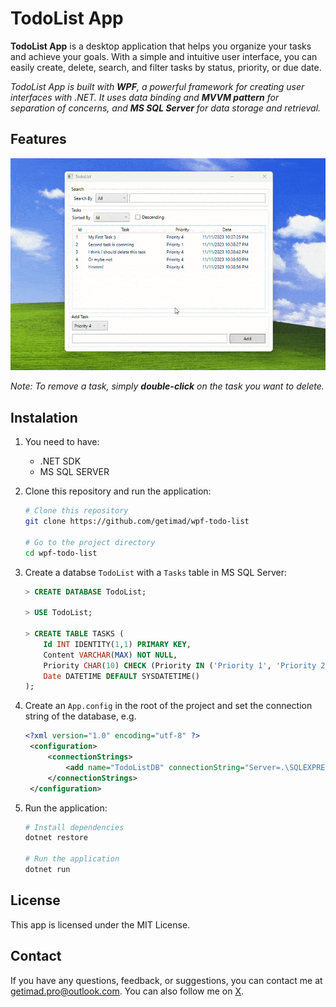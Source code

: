 # TodoList App

**TodoList App** is a desktop application that helps you organize your tasks and achieve your goals. With a simple and intuitive user interface, you can easily create, delete, search, and filter tasks by status, priority, or due date.

*TodoList App is built with **WPF**, a powerful framework for creating user interfaces with .NET. It uses data binding and **MVVM pattern** for separation of concerns, and **MS SQL Server** for data storage and retrieval.*

## Features

<picture>
  <img alt="A screenshot of the main window" src="https://github.com/getimad/wpf-todo-list/blob/main/Assets/Screenshots/TodoList-GIF.gif?raw=true">
</picture>

*Note: To remove a task, simply **double-click** on the task you want to delete.*

## Instalation

1. You need to have:
	- .NET SDK
	- MS SQL SERVER

2. Clone this repository and run the application:
	```bash
	# Clone this repository
	git clone https://github.com/getimad/wpf-todo-list

	# Go to the project directory
	cd wpf-todo-list
	```
 
3. Create a databse `TodoList` with a `Tasks` table in MS SQL Server:
	```SQL
	> CREATE DATABASE TodoList;

	> USE TodoList;

	> CREATE TABLE TASKS (
		Id INT IDENTITY(1,1) PRIMARY KEY,
		Content VARCHAR(MAX) NOT NULL,
		Priority CHAR(10) CHECK (Priority IN ('Priority 1', 'Priority 2', 'Priority 3', 'Priority 4')) NOT NULL,
		Date DATETIME DEFAULT SYSDATETIME()
	);
	```

4. Create an `App.config` in the root of the project and set the connection string of the database, e.g.
   ```XML
   <?xml version="1.0" encoding="utf-8" ?>
    <configuration>
    	<connectionStrings>
    		<add name="TodoListDB" connectionString="Server=.\SQLEXPRESS;Database=TodoList;Integrated Security=True;" providerName="System.Data.SqlClient"/>
    	</connectionStrings>
    </configuration>
   ```

5. Run the application:
    ```bash
    # Install dependencies
  	dotnet restore
  
  	# Run the application
  	dotnet run
    ```

## License

This app is licensed under the MIT License.

## Contact

If you have any questions, feedback, or suggestions, you can contact me at <getimad.pro@outlook.com>. You can also follow me on [X](https://twitter.com/getimad).
